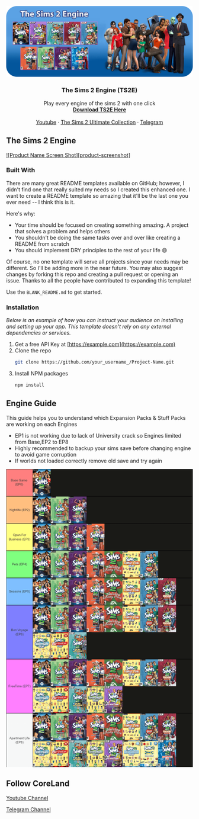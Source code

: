 <!-- PROJECT BANNER -->
<div align="center">
  <a href="https://github.com/erfan2255/TS2E">
    <img src="images/banner.png" alt="BANNER">
  </a>

  <h3 align="center">The Sims 2 Engine (TS2E)</h3>

  <p align="center">
    Play every engine of the sims 2 with one click
    <br />
    <a href="https://github.com/erfan2255/TS2E/releases"><strong>Download TS2E Here</strong></a>
    <br />
    <br />
    <a href="https://youtube.com/@coreland2">Youtube</a>
    ·
    <a href="https://55woodlandrive.tumblr.com/post/643865013442969600/this-is-a-re-upload-of-g4tws-the-sims-2-origin">The Sims 2 Ultimate Collection</a>
    ·
    <a href="https://t.me/coreland">Telegram</a>
  </p>
</div>

<!-- THE SIMS 2 ENGINE -->
## The Sims 2 Engine

[![Product Name Screen Shot][product-screenshot]](https://example.com)

### Built With
There are many great README templates available on GitHub; however, I didn't find one that really suited my needs so I created this enhanced one. I want to create a README template so amazing that it'll be the last one you ever need -- I think this is it.

Here's why:
* Your time should be focused on creating something amazing. A project that solves a problem and helps others
* You shouldn't be doing the same tasks over and over like creating a README from scratch
* You should implement DRY principles to the rest of your life :smile:

Of course, no one template will serve all projects since your needs may be different. So I'll be adding more in the near future. You may also suggest changes by forking this repo and creating a pull request or opening an issue. Thanks to all the people have contributed to expanding this template!

Use the `BLANK_README.md` to get started.



<!-- INSTALLATION -->
### Installation

_Below is an example of how you can instruct your audience on installing and setting up your app. This template doesn't rely on any external dependencies or services._

1. Get a free API Key at [https://example.com](https://example.com)
2. Clone the repo
   ```sh
   git clone https://github.com/your_username_/Project-Name.git
   ```
3. Install NPM packages
   ```sh
   npm install
   ```


<!-- ENGINE GUIDE -->
## Engine Guide

This guide helps you to understand which Expansion Packs & Stuff Packs are working on each Engines
* EP1 is not working due to lack of University crack so Engines limited from Base,EP2 to EP8
* Highly recommended to backup your sims save before changing engine to avoid game corruption
* If worlds not loaded correctly remove old save and try again
<div align="center">
  <a href="https://github.com/erfan2255/TS2E">
    <img src="images/engineguide.png" alt="enguide">
  </a>
  </div>
  



<!-- FOLLOW CORELAND -->
## Follow CoreLand

[Youtube Channel](https://youtube.com/@coreland2)

[Telegram Channel](https://t.me/coreland)
